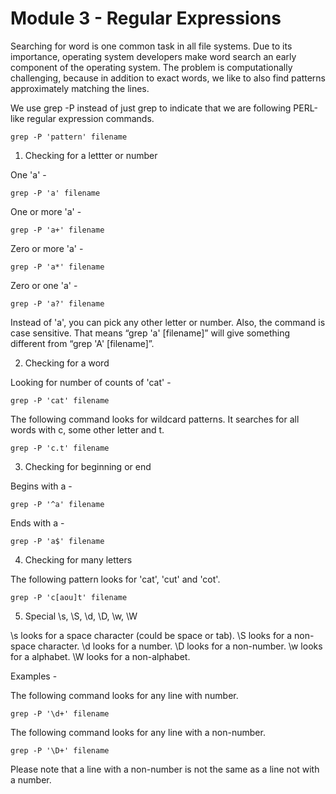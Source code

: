 # Module 3 - Regular Expressions



Searching for word is one common task in all file systems. Due to its importance, operating system developers make word search an early component of the operating system. The problem is computationally challenging, because in addition to exact words, we like to also find patterns approximately matching the lines.

We use grep -P instead of just grep to indicate that we are following PERL-like regular expression commands.

~~~~~~~~
grep -P 'pattern' filename
~~~~~~~~

1. Checking for a lettter or number

One 'a' -

~~~~~~~~
grep -P 'a' filename
~~~~~~~~

One or more 'a' -

~~~~~~~~
grep -P 'a+' filename
~~~~~~~~

Zero or more 'a' -

~~~~~~~~
grep -P 'a*' filename
~~~~~~~~

Zero or one 'a' -

~~~~~~~~
grep -P 'a?' filename
~~~~~~~~

Instead of 'a', you can pick any other letter or number. Also, the command is case sensitive. That means “grep 'a' [filename]” will give something different from “grep 'A' [filename]”.


2. Checking for a word

Looking for number of counts of 'cat' -

~~~~~~~~
grep -P 'cat' filename
~~~~~~~~

The following command looks for wildcard patterns. It searches for all words with c, some other letter and t.

~~~~~~~~
grep -P 'c.t' filename
~~~~~~~~


3.  Checking for beginning or end

Begins with a -

~~~~~~~~
grep -P '^a' filename
~~~~~~~~


Ends with a -

~~~~~~~~
grep -P 'a$' filename
~~~~~~~~


4. Checking for many letters

The following pattern looks for 'cat', 'cut' and 'cot'.

~~~~~~~~
grep -P 'c[aou]t' filename
~~~~~~~~


5. Special  \s, \S, \d, \D, \w, \W

\s  looks for a space character (could be space or tab).
\S looks for a non-space character.
\d looks for a number.
\D looks for a non-number.
\w looks for a alphabet.
\W looks for a non-alphabet.

Examples -

The following command looks for any line with number.

~~~~~~~~
grep -P '\d+' filename
~~~~~~~~

The following command looks for any line with a non-number.

~~~~~~~~
grep -P '\D+' filename
~~~~~~~~

Please note that a line with a non-number is not the same as a line not with a number.
